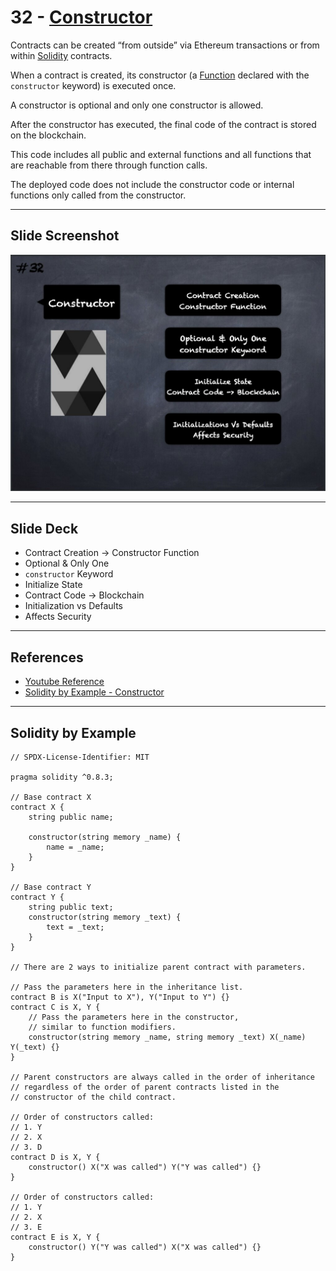 # 32 - [Constructor](Constructor.md)
Contracts can be created “from outside” via Ethereum transactions or from within [Solidity](Solidity.md) contracts. 

When a contract is created, its constructor (a [Function](Functions.md) declared with the `constructor` keyword) is executed once. 

A constructor is optional and only one constructor is allowed. 

After the constructor has executed, the final code of the contract is stored on the blockchain. 

This code includes all public and external functions and all functions that are reachable from there through function calls. 

The deployed code does not include the constructor code or internal functions only called from the constructor.

___
## Slide Screenshot
![032.jpg](../../images/2.%20Solidity%20101/032.jpg)
___
## Slide Deck
- Contract Creation -> Constructor Function
- Optional & Only One
- `constructor` Keyword
- Initialize State
- Contract Code -> Blockchain
- Initialization vs Defaults
- Affects Security
___
## References
- [Youtube Reference](https://youtu.be/TCl1IcGl_3I?t=991)
- [Solidity by Example - Constructor](https://solidity-by-example.org/constructor/)
___
## Solidity by Example
```
// SPDX-License-Identifier: MIT

pragma solidity ^0.8.3;

// Base contract X
contract X {
	string public name;

	constructor(string memory _name) {
		name = _name;
	}
}

// Base contract Y
contract Y {
	string public text;
	constructor(string memory _text) {
		text = _text;
	}
}

// There are 2 ways to initialize parent contract with parameters.
  
// Pass the parameters here in the inheritance list.
contract B is X("Input to X"), Y("Input to Y") {}
contract C is X, Y {
	// Pass the parameters here in the constructor,
	// similar to function modifiers.
	constructor(string memory _name, string memory _text) X(_name) Y(_text) {}
}

// Parent constructors are always called in the order of inheritance
// regardless of the order of parent contracts listed in the
// constructor of the child contract.

// Order of constructors called:
// 1. Y
// 2. X
// 3. D
contract D is X, Y {
	constructor() X("X was called") Y("Y was called") {}
}

// Order of constructors called:
// 1. Y
// 2. X
// 3. E
contract E is X, Y {
	constructor() Y("Y was called") X("X was called") {}
}
````